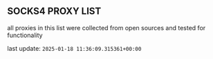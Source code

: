 ## SOCKS4 PROXY LIST

all proxies in this list were collected from open sources and tested for functionality

last update: `2025-01-18 11:36:09.315361+00:00`